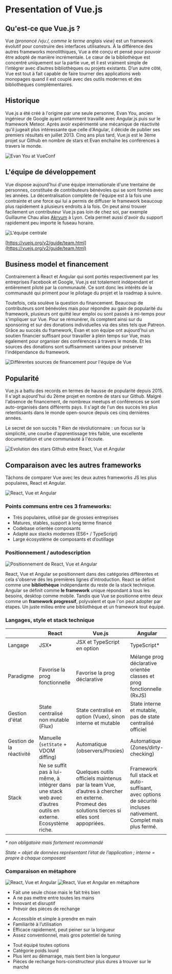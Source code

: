 # Presentation of Vue.js

## Qu'est-ce que Vue.js ?

Vue *(prononcé /vjuː/, comme le terme anglais view)* est un framework évolutif pour construire des interfaces utilisateurs. À la différence des autres frameworks monolithiques, Vue a été conçu et pensé pour pouvoir être adopté de manière incrémentale. Le cœur de la bibliothèque est concentré uniquement sur la partie vue, et il est vraiment simple de l’intégrer avec d’autres bibliothèques ou projets existants. D’un autre côté, Vue est tout à fait capable de faire tourner des applications web monopages quand il est couplé avec des outils modernes et des bibliothèques complémentaires.

## Historique
Vue.js a été créé à l'origine par une seule personne, Evan You, ancien ingénieur de Google ayant notamment travaillé avec Angular.js puis sur le framework Meteor. Après avoir expérimenté une mécanique de réactivité qu'il jugeait plus intéressante que celle d'Angular, il décide de publier ses premiers résultats en juillet 2013. Cinq ans plus tard, Vue.js est le 3ème projet sur Github en nombre de stars et Evan enchaîne les conférences à travers le monde.

![Evan You at VueConf](../assets/evanyou.jpg)


## L'équipe de développement
Vue dispose aujourd'hui d'une équipe internationale d'une trentaine de personnes, constituée de contributeurs bénévoles qui se sont formés avec les années. La décentralisation complète de l'équipe est à la fois une contrainte et une force qui lui a permis de diffuser le framework beaucoup plus rapidement à plusieurs endroits à la fois. On peut ainsi trouver facilement un contributeur Vue.js pas loin de chez soi, par exemple Guillaume Chau alias [Akryum](https://twitter.com/akryum) à Lyon. Cela permet aussi d'avoir du support rapidement peu importe le fuseau horaire.

![L'équipe centrale](../assets/team.jpg)

[https://vuejs.org/v2/guide/team.html](https://vuejs.org/v2/guide/team.html)

## Business model et financement

Contrairement à React et Angular qui sont portés respectivement par les entreprises Facebook et Google, Vue.js est totalement indépendant et entièrement piloté par la communauté. Ce sont donc les intérêts de la communauté qui priment pour le pilotage du projet et la roadmap à suivre.

Toutefois, cela soulève la question du financement. Beaucoup de contributeurs sont bénévoles mais pour répondre au gain de popularité du framework, plusieurs ont quitté leur emploi ou sont passés à mi-temps pour s'impliquer sur Vue. Pour se rémunérer, ils comptent ainsi sur du sponsoring et sur des donations individuelles via des sites tels que Patreon. Grâce au succès du framework, Evan et son équipe ont aujourd'hui un soutien financier suffisant pour travailler à plein temps sur Vue, mais également pour organiser des conférences à travers le monde. Et les sources des donations sont suffisamment variées pour préserver l'indépendance du framework.

![Différentes sources de financement pour l'équipe de Vue](../assets/financement.jpg)

## Popularité
Vue.js a battu des records en termes de hausse de popularité depuis 2015. Il s'agit aujourd'hui du 2ème projet en nombre de stars sur Github. Malgré l'absence de financement, de nombreux meetups et conférences se sont auto-organisés dans différents pays. Il s'agit de l'un des succès les plus retentissants dans le monde open-source depuis ces cinq dernières années.

Le secret de son succès ? Rien de révolutionnaire : un focus sur la simplicité, une courbe d'apprentissage très faible, une excellente documentation et une communauté à l'écoute.

![Evolution des stars Github entre React, Vue et Angular](../assets/popularite.jpg)

## Comparaison avec les autres frameworks
Tâchons de comparer Vue avec les deux autres frameworks JS les plus populaires, React et Angular.

![React, Vue et Angular](../assets/react-vue-angular.jpg)

### Points communs entre ces 3 frameworks:
- Très populaires, utilisé par de grosses entreprises
- Matures, stables, support à long terme financé
- Codebase orientée composants
- Adapté aux stacks modernes (ES6+ / TypeScript)
- Large écosystème de composants et d’outillage

### Positionnement / autodescription

![Positionnement de React, Vue et Angular](../assets/autodescription.jpg)

React, Vue et Angular se positionnent dans des catégories différentes et cela s'observe dès les premières lignes d'introduction. React se définit comme une **bibliothèque** indépendante du reste de la stack technique. Angular se définit comme **le framework** unique répondant à tous les besoins, desktop comme mobile. Tandis que Vue se positionne entre deux comme un **framework progressif**, polyvalent et que l'on peut adopter par étapes. Un juste milieu entre une bibliothèque et un framework tout équipé.

### Langages, style et stack technique
|               | React	      | Vue.js	         | Angular       |
|---------------|-------------|------------------|---------------|
Langage         |	JSX*    | JSX et TypeScript en option	| TypeScript* |
Paradigme       | Favorise la prog fonctionnelle | Favorise la prog déclarative	| Mélange prog déclarative orientée classes et prog fonctionnelle (RxJS) |
Gestion d'état	| State centralisé non mutable (Flux) |	State centralisé en option (Vuex), sinon interne et mutable	| State interne et mutable, pas de state centralisé officiel |
Gestion de la réactivité | Manuelle (`setState` + VDOM diffing) | Automatique (observers/Proxies) | Automatique (Zones/dirty-checking) |
Stack |	Ne se suffit pas à lui-même, à intégrer dans une stack web avec d’autres outils en externe. Ecosystème riche. |	Quelques outils officiels maintenus par la team Vue, d’autres à chercher en externe. Promeut des solutions tierces si elles sont appopriées.	| Framework full stack et auto-suffisant, avec options de sécurité incluses nativement. Complet mais plus fermé. |

*\* non obligatoire mais fortement recommandé*

*State = objet de données représentant l’état de l’application ; interne = propre à chaque composant*

### Comparaison en métaphore


![React, Vue et Angular](../assets/react-vue-angular.jpg)
![React, Vue et Angular en métaphore](../assets/react-vue-angular-metaphore.jpg)

<div class="cols">
<div class="col">

- Fait une seule chose mais le fait très bien
- A ne pas mettre entre toutes les mains
- Innovant et disruptif
- Prévoir des pièces de rechange

</div>
<div class="col">

- Accessible et simple à prendre en main
- Familiarité à l’utilisation
- Efficace rapidement, peut peiner sur la longueur
- Assez conventionnel, mais gros potentiel de tuning

</div>
<div class="col">

- Tout équipé toutes options
- Catégorie poids lourd
- Plus lent au démarrage, mais tient bien la longueur
- Pièces de rechange hors-constructeur plus dures à trouver sur le marché

</div>
</div>